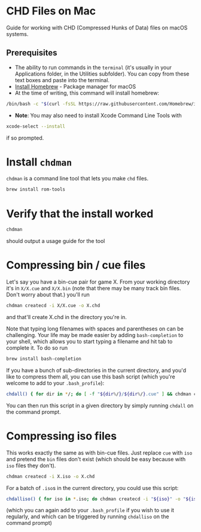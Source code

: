 # CHD Files on Mac

Guide for working with CHD (Compressed Hunks of Data) files on macOS systems.

## Prerequisites

- The ability to run commands in the `terminal` (it's usually in your Applications folder, in the Utilities subfolder).  You can copy from these text boxes and paste into the terminal.
- [Install Homebrew](https://brew.sh/) - Package manager for macOS
- At the time of writing, this command will install homebrew:
```bash
/bin/bash -c "$(curl -fsSL https://raw.githubusercontent.com/Homebrew/install/HEAD/install.sh)"
````

- **Note**: You may also need to install Xcode Command Line Tools with 
```bash
xcode-select --install
``` 
if so prompted.

# Install `chdman`
`chdman` is a command line tool that lets you make `chd` files.  
```bash
brew install rom-tools
```

# Verify that the install worked
```bash
chdman
```
should output a usage guide for the tool

# Compressing bin / cue files
Let's say you have a bin-cue pair for game X.  From your working directory it's in `X/X.cue` and `X/X.bin` 
(note that there may be many track bin files.  Don't worry about that.)
you'll run 
```bash
chdman createcd -i X/X.cue -o X.chd
```
and that'll create X.chd in the directory you're in.

Note that typing long filenames with spaces and parentheses on can be challenging.  Your life may be made easier by adding `bash-completion` to your shell, which allows you to start typing a filename and hit tab to complete it.  To do so run
```bash
brew install bash-completion
```

If you have a bunch of sub-directories in the current directory, and you'd like to compress them all, you can use this bash script (which you're welcome to add to your `.bash_profile`):
```bash
chdall() { for dir in */; do [ -f "${dir%/}/${dir%/}.cue" ] && chdman createcd -i "${dir%/}/${dir%/}.cue" -o "${dir%/}.chd"; done; }
```

You can then run this script in a given directory by simply running `chdall` on the command prompt.


# Compressing iso files
This works exactly the same as with bin-cue files.  Just replace `cue` with `iso` and pretend the `bin` files don't exist (which should be easy because with `iso` files they don't).

```bash
chdman createcd -i X.iso -o X.chd
```

For a batch of `.iso`s in the current directory, you could use this script:
```bash
chdalliso() { for iso in *.iso; do chdman createcd -i "${iso}" -o "${iso%.iso}.chd"; done; }
```
(which you can again add to your `.bash_profile` if you wish to use it regularly, and which can be triggered by running `chdalliso` on the command prompt)
